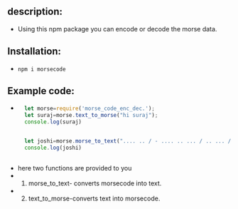 ## description:
- Using this npm package you can encode or decode the morse data.

## Installation:
- `npm i morsecode`

## Example code:
- ```js
    let morse=require('morse_code_enc_dec.');
    let suraj=morse.text_to_morse("hi suraj");
    console.log(suraj)


    let joshi=morse.morse_to_text(".... .. / - .... .. ... / .. ... / ... ..- .-. .- .--- -.-. .... .- -. -.. .-. .- .--- --- ... .... ..");
    console.log(joshi)
    


- here two functions are provided to you
- 1. morse_to_text- converts morsecode into text.
- 2. text_to_morse-converts text into morsecode.